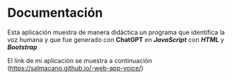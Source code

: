 # Documentación

Esta aplicación muestra de manera didáctica un programa que identifica la voz humana y que fue generado con  **ChatGPT** en ***JavaScript*** con  ***HTML***  y ***Bootstrap***

El link de mi aplicación se muestra a continuación
(https://salmacano.github.io/-web-app-voice/)
